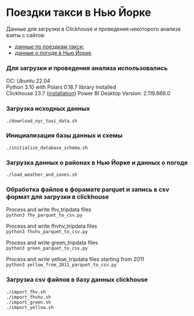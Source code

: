 # Поездки такси в Нью Йорке

Данные для загрузки в Clickhouse и проведения некоторого анализа взяты с сайтов:
- [данные по поездкам такси](https://www.nyc.gov/site/tlc/about/tlc-trip-record-data.page);
- [данные о погоде в Нью Йорке](https://www.ncdc.noaa.gov/cdo-web/datasets/GHCND/stations/GHCND:USW00094728/detail).

### Для загрузки и проведения анализа использовались

ОС: Ubuntu 22.04  
Python 3.10 with Polars 0.18.7 library installed  
Clickhouse 23.7 ([installation](https://clickhouse.com/docs/en/install))
Power BI Desktop Version: 2.119.666.0

### Загрузка исходных данных

`./download_nyc_taxi_data.sh`

### Инициализация базы данных и схемы

`./initialize_database_schema.sh`

### Загрузка данных о районах в Нью Йорке и данных о погоде

`./load_weather_and_zones.sh`


### Обработка файлов в форамате parquet и запись в csv формат для загрузки в clickhouse

Process and write fhv_tripdata files  
`python3 fhv_parquet_to_csv.py`

Process and write fhvhv_tripdata files  
`python3 fhvhv_parquet_to_csv.py`

Process and write green_tripdata files  
`python3 green_parquet_to_csv.py`

Process and write yellow_tripdata files starting from 2011  
`python3 yellow_from_2011_parquet_to_csv.py`

### Загрузка csv файлов в базу данных clickhouse

`./import_fhv.sh`  
`./import_fhvhv.sh`  
`./import_green.sh`  
`./import_yellow.sh`

